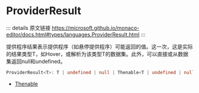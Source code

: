 # ProviderResult
        
::: details 原文链接
https://microsoft.github.io/monaco-editor/docs.html#types/languages.ProviderResult.html
:::

提供程序结果表示提供程序（如悬停提供程序）可能返回的值。这一次，这是实际的结果类型T，如Hover，或解析为该类型T的数据集。此外，可以直接或从数据集返回null和undefined。

```ts
ProviderResult<T>: T | undefined | null | Thenable<T | undefined | null>
```
- [Thenable](/api/Thenable.md)